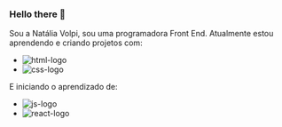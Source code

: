 ### Hello there 👋

Sou a Natália Volpi, sou uma programadora Front End. Atualmente estou aprendendo e criando projetos com: 
<br>
- <img src="https://img.shields.io/badge/HTML5-E34F26?style=for-the-badge&logo=html5&logoColor=white" alt="html-logo">
- <img src="https://img.shields.io/badge/CSS3-1572B6?style=for-the-badge&logo=css3&logoColor=white" alt="css-logo">

E iniciando o aprendizado de:
<br>
- <img src="https://img.shields.io/badge/JavaScript-323330?style=for-the-badge&logo=javascript&logoColor=F7DF1E" alt="js-logo">
- <img src="https://img.shields.io/badge/React-20232A?style=for-the-badge&logo=react&logoColor=61DAFB" alt="react-logo">

